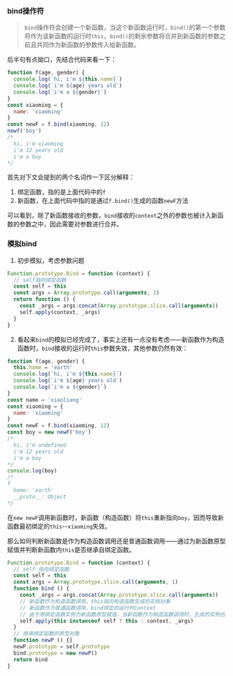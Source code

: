 ### bind操作符
> `bind`操作符会创建一个新函数，当这个新函数运行时，`bind()`的第一个参数将作为该新函数的运行时`this`，`bind()`的剩余参数将合并到新函数的参数之前且共同作为新函数的参数传入给新函数。

后半句有点拗口，先结合代码来看一下：

```js
function f(age, gender) {
  console.log(`hi, i'm ${this.name}`)
  console.log(`i'm ${age} years old`)
  console.log(`i'm a ${gender}`)
}
const xiaoming = {
  name: 'xiaoming'
}
const newF = f.bind(xiaoming, 12)
newf('boy')
/*
  hi, i'm xiaoming
  i'm 12 years old
  i'm a boy
*/
```

首先对下文会提到的两个名词作一下区分解释：
1. 绑定函数，指的是上面代码中的`f`
2. 新函数，在上面代码中指的是通过`f.bind()`生成的函数`newF`方法

可以看到，除了新函数接收的参数，`bind`接收的`context`之外的参数也被计入新函数的参数之中，因此需要对参数进行合并。

### 模拟bind
1. 初步模拟，考虑参数问题
```js
Function.prototype.Bind = function (context) {
  // self指向绑定函数
  const self = this
  const args = Array.prototype.call(arguments, 1)
  return function () {
    const _args = args.concat(Array.prototype.slice.call(arguments))
    self.apply(context, _args)
  }
}
```

2. 看起来`bind`的模拟已经完成了，事实上还有一点没有考虑——新函数作为构造函数时，`bind`接收的运行时`this`参数失效，其他参数仍然有效：
```js
function f(age, gender) {
  this.home = 'earth'
  console.log(`hi, i'm ${this.name}`)
  console.log(`i'm ${age} years old`)
  console.log(`i'm a ${gender}`)
}
const name = 'xiaoliang'
const xiaoming = {
  name: 'xiaoming'
}
const newF = f.bind(xiaoming, 12)
const boy = new newF('boy')
/*
  hi, i'm undefined
  i'm 12 years old
  i'm a boy
*/
console.log(boy)
/*
f
  home: 'earth'
  __proto__: Object
*/
```

在`new newF`调用新函数时，新函数（构造函数）将`this`重新指向`boy`，因而导致新函数最初绑定的`this`--`xiaoming`失效。

那么如何判断新函数是作为构造函数调用还是普通函数调用——通过为新函数原型赋值并判断新函数内`this`是否继承自绑定函数。

```js
Function.prototype.Bind = function (context) {
  // self 指向绑定函数
  const self = this
  const args = Array.prototype.slice.call(arguments, 1)
  function bind () {
    const _args = args.concat(Array.prototype.slice.call(arguments))
    // 新函数作为构造函数调用，this指向构造函数生成的实例对象
    // 新函数作为普通函数调用，bind绑定的运行时context
    // 由于用绑定函数实例为新函数原型赋值，当新函数作为构造函数调用时，生成的实例也必定属于绑定函数类原型的子类
    self.apply(this instanceof self ? this : context, _args)
  }
  // 继承绑定函数的原型对象
  function newP () {}
  newP.prototype = self.prototype
  bind.prototype = new newP()
  return bind
}
```
